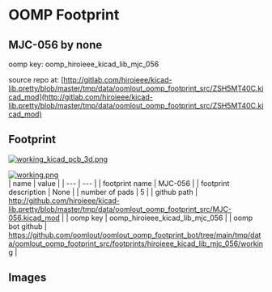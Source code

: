 # OOMP Footprint  
## MJC-056  by none  
  
oomp key: oomp_hiroieee_kicad_lib_mjc_056  
  
source repo at: [http://gitlab.com/hiroieee/kicad-lib.pretty/blob/master/tmp/data/oomlout_oomp_footprint_src/ZSH5MT40C.kicad_mod](http://gitlab.com/hiroieee/kicad-lib.pretty/blob/master/tmp/data/oomlout_oomp_footprint_src/ZSH5MT40C.kicad_mod)  
## Footprint  
  
[![working_kicad_pcb_3d.png](working_kicad_pcb_3d_600.png)](working_kicad_pcb_3d.png)  
  
[![working.png](working_600.png)](working.png)  
| name | value | 
| --- | --- | 
| footprint name | MJC-056 | 
| footprint description | None | 
| number of pads | 5 | 
| github path | http://github.com/hiroieee/kicad-lib.pretty/blob/master/tmp/data/oomlout_oomp_footprint_src/MJC-056.kicad_mod | 
| oomp key | oomp_hiroieee_kicad_lib_mjc_056 | 
| oomp bot github | https://github.com/oomlout/oomlout_oomp_footprint_bot/tree/main/tmp/data/oomlout_oomp_footprint_src/footprints/hiroieee_kicad_lib_mjc_056/working | 
## Images  

